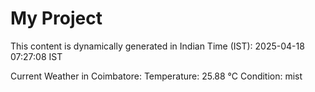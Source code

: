 # My Project

This content is dynamically generated in Indian Time (IST): 2025-04-18 07:27:08 IST


Current Weather in Coimbatore:
Temperature: 25.88 °C
Condition: mist
